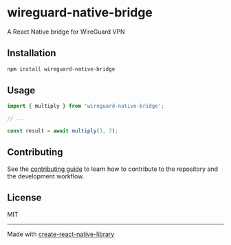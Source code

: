 # wireguard-native-bridge

A React Native bridge for WireGuard VPN

## Installation

```sh
npm install wireguard-native-bridge
```

## Usage


```js
import { multiply } from 'wireguard-native-bridge';

// ...

const result = await multiply(3, 7);
```


## Contributing

See the [contributing guide](CONTRIBUTING.md) to learn how to contribute to the repository and the development workflow.

## License

MIT

---

Made with [create-react-native-library](https://github.com/callstack/react-native-builder-bob)
